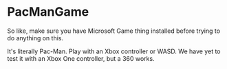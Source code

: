 # PacManGame

So like, make sure you have Microsoft Game thing installed before trying to do anything on this. 

It's literally Pac-Man. Play with an Xbox controller or WASD. We have yet to test it with an Xbox One controller, but a 360 works.
